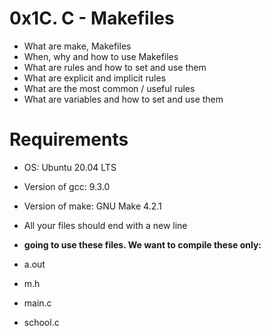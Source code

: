 # **0x1C. C - Makefiles**

+ What are make, Makefiles
+ When, why and how to use Makefiles
+ What are rules and how to set and use them
+ What are explicit and implicit rules
+ What are the most common / useful rules
+ What are variables and how to set and use them 

# **Requirements**

+ OS: Ubuntu 20.04 LTS
+ Version of gcc: 9.3.0
+ Version of make: GNU Make 4.2.1
+ All your files should end with a new line

+ **going to use these files. We want to compile these only:**

+ a.out

+ m.h

+ main.c

+ school.c
